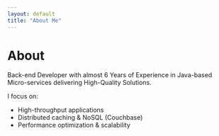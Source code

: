 ```yaml
---
layout: default
title: "About Me"
---
```


# About
Back-end Developer with almost 6 Years of Experience in Java-based Micro-services delivering High-Quality Solutions.

I focus on:
- High-throughput applications
- Distributed caching & NoSQL (Couchbase)
- Performance optimization & scalability
